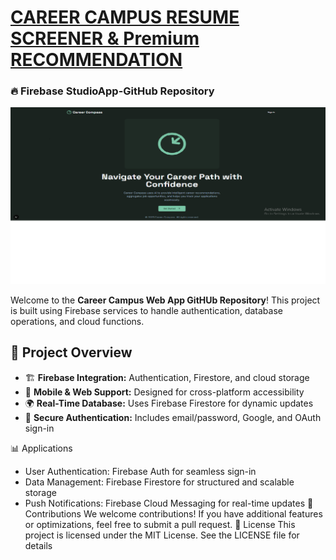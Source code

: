 # [CAREER CAMPUS RESUME SCREENER & Premium RECOMMENDATION](https://studio--career-compass-zeyh7.us-central1.hosted.app)
 ### 🔥 Firebase StudioApp-GitHub Repository
![Image](https://github.com/Ishita95-harvad/CAREER--CAMPUS--RESUME--SCREENER-----RECOMMENDATION-Firebase-App/blob/main/Screenshot%20(716).png)

Welcome to the **Career Campus Web App  GitHUb Repository**! This project is built using Firebase services to handle authentication, database operations, and cloud functions.

## 📌 Project Overview
- 🏗 **Firebase Integration:** Authentication, Firestore, and cloud storage  
- 📱 **Mobile & Web Support:** Designed for cross-platform accessibility  
- 🌍 **Real-Time Database:** Uses Firebase Firestore for dynamic updates  
- 🔐 **Secure Authentication:** Includes email/password, Google, and OAuth sign-in  



📊 Applications
- User Authentication: Firebase Auth for seamless sign-in
- Data Management: Firebase Firestore for structured and scalable storage
- Push Notifications: Firebase Cloud Messaging for real-time updates
🤝 Contributions
We welcome contributions! If you have additional features or optimizations, feel free to submit a pull request.
📜 License
This project is licensed under the MIT License. See the LICENSE file for details
